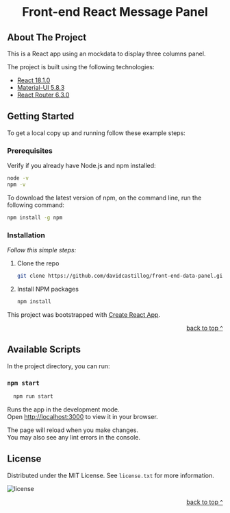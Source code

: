 <div id="top"></div>

<div align="center">
  </a>
  <h1 align="center">Front-end React Message Panel</h1>
</div>

<!-- ABOUT THE PROJECT -->
## About The Project

This is a React app using an mockdata to display three columns panel.

The project is built using the following technologies:

   * [React 18.1.0](https://reactjs.org/)
   * [Material-UI 5.8.3](https://mui.com/)
   * [React Router 6.3.0](https://reactrouter.com/docs/en/v6/getting-started/overview)

<!-- GETTING STARTED -->
## Getting Started

To get a local copy up and running follow these example steps:

### Prerequisites

Verify if you already have Node.js and npm installed:

```sh
node -v
npm -v
```

To download the latest version of npm, on the command line, run the following command:

```sh
npm install -g npm
```
### Installation

_Follow this simple steps:_

1. Clone the repo
   ```sh
   git clone https://github.com/davidcastillog/front-end-data-panel.git
   ```
2. Install NPM packages
   ```sh
   npm install
   ```

This project was bootstrapped with [Create React App](https://github.com/facebook/create-react-app).

<p align="right"><a href="#top">back to top ^</a></p>

<!-- SCRIPTS -->
## Available Scripts

In the project directory, you can run:

### `npm start`

````sh
  npm run start
````

Runs the app in the development mode.\
Open [http://localhost:3000](http://localhost:3000) to view it in your browser.

The page will reload when you make changes.\
You may also see any lint errors in the console.

<!-- LICENSE -->
## License

Distributed under the MIT License. See `license.txt` for more information.

![license][license-shield]

<p align="right"><a href="#top">back to top ^</a></p>

<!-- MARKDOWN LINKS & IMAGES -->
[license-shield]:https://img.shields.io/github/license/davidcastillog/react-message-panel